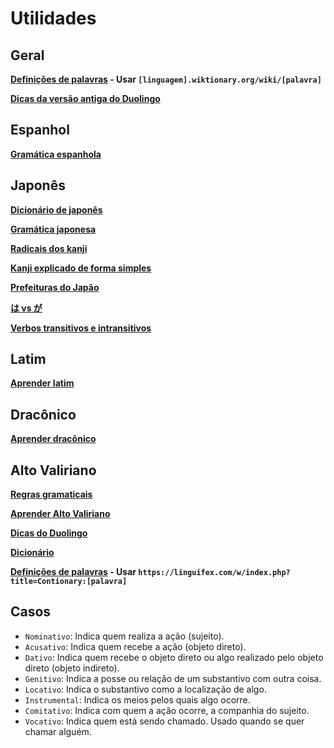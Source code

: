 # Utilidades

## Geral

**[Definições de palavras](https://wiktionary.org/wiki) - Usar `[linguagem].wiktionary.org/wiki/[palavra]`**

**[Dicas da versão antiga do Duolingo](duome.eu/tips)**

## Espanhol

**[Gramática espanhola](https://www.spanishdict.com/guide)**

## Japonês

**[Dicionário de japonês](https://jisho.org/)**

**[Gramática japonesa](https://www.tofugu.com/japanese-grammar/)**

**[Radicais dos kanji](https://docs.google.com/spreadsheets/d/1PDY4D8TPz7b-KEFVMyV-uyrEVteopqs6hFoFERfXY-4/edit#gid=1180165444)**

**[Kanji explicado de forma simples](https://www.kanjidamage.com/)**

**[Prefeituras do Japão](https://thejapanesepage.com/prefectures-of-japan/)**

**[は vs が](https://8020japanese.com/wa-vs-ga/)**

**[Verbos transitivos e intransitivos](https://www.mlcjapanese.co.jp/Download/ViVt.pdf)**

## Latim

**[Aprender latim](https://www.nationalarchives.gov.uk/latin/)**

## Dracônico

**[Aprender dracônico](https://www.thuum.org/learn/)**

## Alto Valiriano

**[Regras gramaticais](https://docs.google.com/document/d/1sJ7us1CwhyZAcG1zJ61OLeOAL8t22FsLMO4FlrsPqP0/edit)**

**[Aprender Alto Valiriano](https://web.archive.org/web/20220322023216/https://wiki.dothraki.org/Learning_High_Valyrian)**

**[Dicas do Duolingo](https://duome.eu/tips/en/hv)**

**[Dicionário](valyrian-dictionary.com)**

**[Definições de palavras](https://linguifex.com/) - Usar `https://linguifex.com/w/index.php?title=Contionary:[palavra]`**

## Casos

-   `Nominativo`: Indica quem realiza a ação (sujeito).
-   `Acusativo`: Indica quem recebe a ação (objeto direto).
-   `Dativo`: Indica quem recebe o objeto direto ou algo realizado pelo objeto direto (objeto indireto).
-   `Genitivo`: Indica a posse ou relação de um substantivo com outra coisa.
-   `Locativo`: Indica o substantivo como a localização de algo.
-   `Instrumental`: Indica os meios pelos quais algo ocorre.
-   `Comitativo`: Indica com quem a ação ocorre, a companhia do sujeito.
-   `Vocativo`: Indica quem está sendo chamado. Usado quando se quer chamar alguém.
